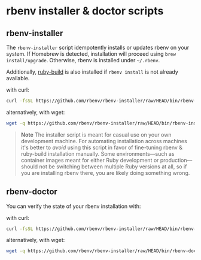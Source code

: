 # rbenv installer & doctor scripts

## rbenv-installer

The `rbenv-installer` script idempotently installs or updates rbenv on your
system. If Homebrew is detected, installation will proceed using `brew
install/upgrade`. Otherwise, rbenv is installed under `~/.rbenv`.

Additionally, [ruby-build](https://github.com/rbenv/ruby-build#readme) is also
installed if `rbenv install` is not already available.

with curl:

  ```sh
  curl -fsSL https://github.com/rbenv/rbenv-installer/raw/HEAD/bin/rbenv-installer | bash
  ```

alternatively, with wget:

  ```sh
  wget -q https://github.com/rbenv/rbenv-installer/raw/HEAD/bin/rbenv-installer -O- | bash
  ```

> **Note**
The installer script is meant for casual use on your own development machine.
For automating installation across machines it's better to _avoid_ using this
script in favor of fine-tuning rbenv & ruby-build installation manually. Some
environments—such as container images meant for either Ruby development or
production—should not be switching between multiple Ruby versions at all, so if
you are installing rbenv there, you are likely doing something wrong.

## rbenv-doctor

You can verify the state of your rbenv installation with:

with curl:

  ```sh
  curl -fsSL https://github.com/rbenv/rbenv-installer/raw/HEAD/bin/rbenv-doctor | bash
  ```

alternatively, with wget:

  ```sh
  wget -q https://github.com/rbenv/rbenv-installer/raw/HEAD/bin/rbenv-doctor -O- | bash
  ```
